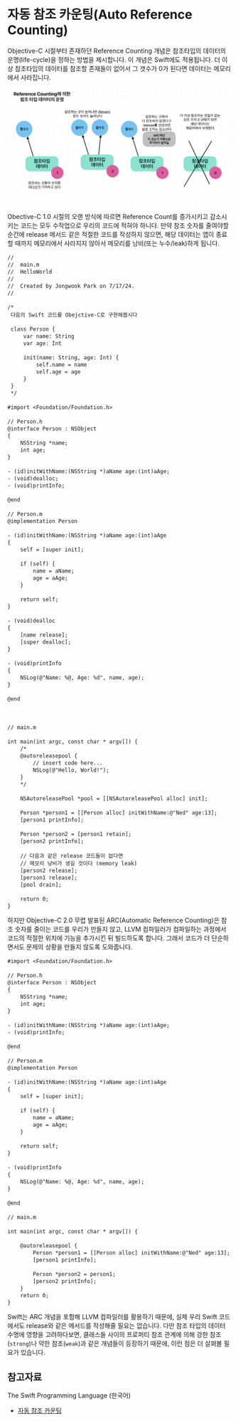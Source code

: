 # 자동 참조 카운팅(Auto Reference Counting)

Objective-C 시절부터 존재하던 Reference Counting 개념은 참조타입의 데이터의 운명(life-cycle)을 정하는 방법을 제시합니다. 이 개념은 Swift에도 적용됩니다. 더 이상 참조타입의 데이터를 참조할 존재들이 없어서 그 갯수가 0가 된다면 데이터는 메모리에서 사라집니다.

![reference_counting.png](./reference_counting.png)

Obective-C 1.0 시절의 오랜 방식에 따르면 Reference Count를 증가시키고 감소시키는 코드는 모두 수작업으로 우리의 코드에 적혀야 하니다. 만약 참조 숫자를 줄여야할 순간에 release 메서드 같은 적절한 코드를 작성하지 않으면, 해당 데이터는 앱이 종료할 때까지 메모리에서 사라지지 않아서 메모리를 낭비(또는 누수/leak)하게 됩니다.

```objc
//
//  main.m
//  HelloWorld
//
//  Created by Jongwook Park on 7/17/24.
//

/*
 다음의 Swift 코드를 Obejctive-C로 구현해봅시다
 
 class Person {
     var name: String
     var age: Int
     
     init(name: String, age: Int) {
         self.name = name
         self.age = age
     }
 }
 */

#import <Foundation/Foundation.h>

// Person.h
@interface Person : NSObject 
{
    NSString *name;
    int age;
}

- (id)initWithName:(NSString *)aName age:(int)aAge;
- (void)dealloc;
- (void)printInfo;

@end

// Person.m
@implementation Person

- (id)initWithName:(NSString *)aName age:(int)aAge
{
    self = [super init];
    
    if (self) {
        name = aName;
        age = aAge;
    }
    
    return self;
}

- (void)dealloc
{
    [name release];
    [super dealloc];
}

- (void)printInfo
{
    NSLog(@"Name: %@, Age: %d", name, age);
}

@end



// main.m

int main(int argc, const char * argv[]) {
    /*
    @autoreleasepool {
        // insert code here...
        NSLog(@"Hello, World!");
    }
    */
    
    NSAutoreleasePool *pool = [[NSAutoreleasePool alloc] init];
    
    Person *person1 = [[Person alloc] initWithName:@"Ned" age:13];
    [person1 printInfo];
    
    Person *person2 = [person1 retain];
    [person2 printInfo];
    
    // 다음과 같은 release 코드들이 없다면
    // 메모리 낭비가 생길 것이다 (memory leak)
    [person2 release];
    [person1 release];
    [pool drain];
    
    return 0;
}
```

하지만 Objective-C 2.0 무렵 발표된 ARC(Automatic Reference Counting)은 참조 숫자를 줄이는 코드를 우리가 만들지 않고, LLVM 컴파일러가 컴파일하는 과정에서 코드의 적절한 위치에 기능을 추가시킨 뒤 빌드하도록 합니다. 그래서 코드가 더 단순하면서도 문제의 상황을 만들지 않도록 도와줍니다.

```objc
#import <Foundation/Foundation.h>

// Person.h
@interface Person : NSObject 
{
    NSString *name;
    int age;
}

- (id)initWithName:(NSString *)aName age:(int)aAge;
- (void)printInfo;

@end

// Person.m
@implementation Person

- (id)initWithName:(NSString *)aName age:(int)aAge
{
    self = [super init];
    
    if (self) {
        name = aName;
        age = aAge;
    }
    
    return self;
}

- (void)printInfo
{
    NSLog(@"Name: %@, Age: %d", name, age);
}

@end

// main.m

int main(int argc, const char * argv[]) {
    
    @autoreleasepool {
        Person *person1 = [[Person alloc] initWithName:@"Ned" age:13];
        [person1 printInfo];
        
        Person *person2 = person1;
        [person2 printInfo];
    }
    return 0;
}
```

Swift는  ARC 개념을 포함해 LLVM 컴파일러를 활용하기 때문에, 실제 우리 Swift 코드에서도 release와 같은 메서드를 작성해줄 필요는 없습니다. 다만 참조 타입의 데이터 수명에 영향을 고려하다보면, 클래스들 사이의 프로퍼티 참조 관계에 의해 강한 참조(`strong`)나 약한 참조(`weak`)과 같은 개념들이 등장하기 때문에, 이런 점은 더 살펴볼 필요가 있습니다.

## 참고자료

The Swift Programming Language (한국어)

- [자동 참조 카운팅](https://bbiguduk.github.io/swift-book-korean/documentation/the-swift-programming-language-korean/automaticreferencecounting)